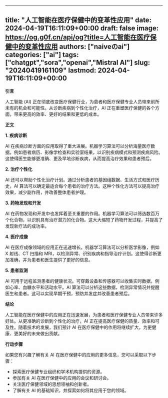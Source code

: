 
---
title: "人工智能在医疗保健中的变革性应用"
date: 2024-04-19T16:11:09+00:00
draft: false
image: https://og.g0f.cn/api/og?title=人工智能在医疗保健中的变革性应用
authors: ["naiveのai"]
categories: ["ai"]
tags: ["chatgpt","sora","openai","Mistral AI"]
slug: "20240419161109"
lastmod: 2024-04-19T16:11:09+00:00
---
**引言**

人工智能 (AI) 正在彻底改变医疗保健行业，为患者和医疗保健专业人员带来前所未有的机会和可能性。从诊断疾病到个性化治疗，AI 正在重塑医疗保健的各个方面，带来更高的效率、更好的结果和更低的成本。

**正文**

**1. 疾病诊断**

AI 在疾病诊断方面的应用取得了重大进展。机器学习算法可以分析海量医疗数据，例如患者病历、影像学检查和实验室结果，以识别疾病模式和预测疾病风险。这使得医生能够更准确、更及早地诊断疾病，从而提高治疗效果和患者预后。

**2. 治疗个性化**

AI 还可以帮助个性化治疗计划。通过分析患者的基因组数据、生活方式和医疗历史，AI 算法可以确定最适合每个患者的治疗方法。这种个性化方法可以提高治疗效果，减少副作用，并改善整体患者护理。

**3. 药物发现和开发**

AI 在药物发现和开发中也发挥着至关重要的作用。机器学习算法可以筛选数百万个化合物，以识别具有治疗潜力的化合物。这大大缩短了药物开发过程，并提高了发现新疗法的成功率。

**4. 医疗成像**

AI 在医疗成像领域的应用正在迅速增长。机器学习算法可以分析医学影像，例如 X 射线、CT 扫描和 MRI，以检测异常、识别疾病和指导治疗计划。这使得诊断更加准确，并为患者和医生提供了更好的信息。

**5. 患者监测**

AI 可用于远程监测患者的健康状况。可穿戴设备和传感器可以收集实时数据，例如心率、血糖水平和活动水平。AI 算法可以分析这些数据，检测异常情况并提醒医生和患者。这可以实现早期干预，预防并发症并改善患者预后。

**结论**

人工智能在医疗保健中的应用正在迅速发展，为患者和医疗保健专业人员带来许多好处。从更准确的诊断到个性化的治疗，AI 正在提高医疗保健的质量、效率和可及性。随着技术的发展，我们预计 AI 在医疗保健中的作用将继续扩大，为更健康、更美好的未来做出贡献。

**行动步骤**

如果您有兴趣了解有关 AI 在医疗保健中的应用的更多信息，您可以采取以下步骤：

* 探索医疗保健专业组织和学术机构提供的资源。
* 参加有关 AI 在医疗保健中的应用的会议和研讨会。
* 关注医疗保健领域的思想领袖和创新者。
* 了解有关 AI 的基础知识，并探索如何将其应用于您的领域。